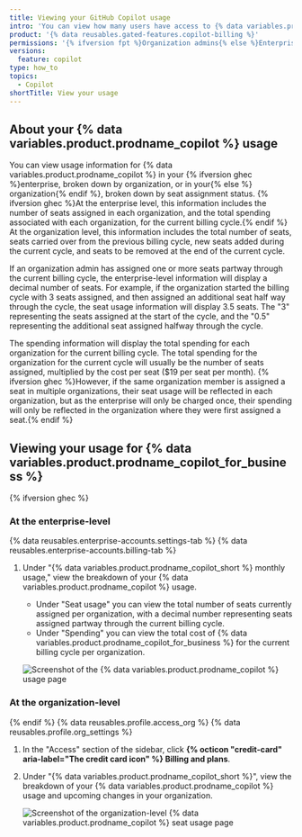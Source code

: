 ```yaml
---
title: Viewing your GitHub Copilot usage
intro: 'You can view how many users have access to {% data variables.product.prodname_copilot %} across {% ifversion fpt %}your organization{% else %} all the organizations in your enterprise{% endif %}.'
product: '{% data reusables.gated-features.copilot-billing %}'
permissions: '{% ifversion fpt %}Organization admins{% else %}Enterprise owners{% endif %} can view usage for {% data variables.product.prodname_copilot %} in their {% ifversion fpt %}organization{% else %}enterprise{% endif %}.'
versions:
  feature: copilot
type: how_to
topics:
  - Copilot
shortTitle: View your usage
---
```


## About your {% data variables.product.prodname_copilot %} usage

You can view usage information for {% data variables.product.prodname_copilot %} in your {% ifversion ghec %}enterprise, broken down by organization, or in your{% else %} organization{% endif %}, broken down by seat assignment status. {% ifversion ghec %}At the enterprise level, this information includes the number of seats assigned in each organization, and the total spending associated with each organization, for the current billing cycle.{% endif %} At the organization level, this information includes the total number of seats, seats carried over from the previous billing cycle, new seats added during the current cycle, and seats to be removed at the end of the current cycle.

If an organization admin has assigned one or more seats partway through the current billing cycle, the enterprise-level information will display a decimal number of seats. For example, if the organization started the billing cycle with 3 seats assigned, and then assigned an additional seat half way through the cycle, the seat usage information will display 3.5 seats. The "3" representing the seats assigned at the start of the cycle, and the "0.5" representing the additional seat assigned halfway through the cycle.

The spending information will display the total spending for each organization for the current billing cycle. The total spending for the organization for the current cycle will usually be the number of seats assigned, multiplied by the cost per seat ($19 per seat per month). {% ifversion ghec %}However, if the same organization member is assigned a seat in multiple organizations, their seat usage will be reflected in each organization, but as the enterprise will only be charged once, their spending will only be reflected in the organization where they were first assigned a seat.{% endif %}

## Viewing your usage for {% data variables.product.prodname_copilot_for_business %}
{% ifversion ghec %}
### At the enterprise-level

{% data reusables.enterprise-accounts.settings-tab %}
{% data reusables.enterprise-accounts.billing-tab %}
1. Under "{% data variables.product.prodname_copilot_short %} monthly usage," view the breakdown of your {% data variables.product.prodname_copilot %} usage.
    - Under "Seat usage" you can view the total number of seats currently assigned per organization, with a decimal number representing seats assigned partway through the current billing cycle.
    - Under "Spending" you can view the total cost of {% data variables.product.prodname_copilot_for_business %} for the current billing cycle per organization.

   ![Screenshot of the {% data variables.product.prodname_copilot %} usage page](/assets/images/help/copilot/monthly-usage-enterprise.png)

### At the organization-level
{% endif %}
{% data reusables.profile.access_org %}
{% data reusables.profile.org_settings %}
1. In the "Access" section of the sidebar, click **{% octicon "credit-card" aria-label="The credit card icon" %} Billing and plans**.
1. Under "{% data variables.product.prodname_copilot_short %}", view the breakdown of your {% data variables.product.prodname_copilot %} usage and upcoming changes in your organization.

   ![Screenshot of the organization-level {% data variables.product.prodname_copilot %} seat usage page](/assets/images/help/copilot/org-level-seat-view.png)
